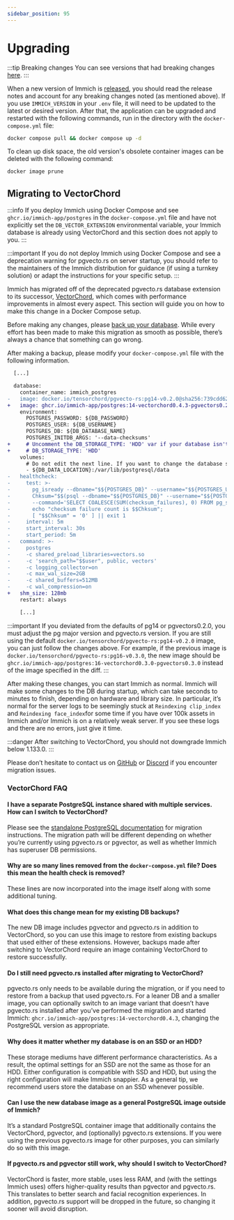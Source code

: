 ```yaml
---
sidebar_position: 95
---
```


# Upgrading

:::tip Breaking changes
You can see versions that had breaking changes [here][breaking].
:::

When a new version of Immich is [released][releases], you should read the release notes and account for any breaking changes noted (as mentioned above).
If you use `IMMICH_VERSION` in your `.env` file, it will need to be updated to the latest or desired version.
After that, the application can be upgraded and restarted with the following commands, run in the directory with the `docker-compose.yml` file:

```bash title="Upgrade and restart Immich"
docker compose pull && docker compose up -d
```

To clean up disk space, the old version's obsolete container images can be deleted with the following command:

```bash title="Clean up unused Docker images"
docker image prune
```

[watchtower]: https://containrrr.dev/watchtower/
[breaking]: https://github.com/immich-app/immich/discussions?discussions_q=label%3Achangelog%3Abreaking-change+sort%3Adate_created
[releases]: https://github.com/immich-app/immich/releases

## Migrating to VectorChord

:::info
If you deploy Immich using Docker Compose and see `ghcr.io/immich-app/postgres` in the `docker-compose.yml` file and have not explicitly set the `DB_VECTOR_EXTENSION` environmental variable, your Immich database is already using VectorChord and this section does not apply to you.
:::

:::important
If you do not deploy Immich using Docker Compose and see a deprecation warning for pgvecto.rs on server startup, you should refer to the maintainers of the Immich distribution for guidance (if using a turnkey solution) or adapt the instructions for your specific setup.
:::

Immich has migrated off of the deprecated pgvecto.rs database extension to its successor, [VectorChord](https://github.com/tensorchord/VectorChord), which comes with performance improvements in almost every aspect. This section will guide you on how to make this change in a Docker Compose setup.

Before making any changes, please [back up your database](/administration/backup-and-restore). While every effort has been made to make this migration as smooth as possible, there’s always a chance that something can go wrong.

After making a backup, please modify your `docker-compose.yml` file with the following information.

```diff
  [...]

  database:
    container_name: immich_postgres
-   image: docker.io/tensorchord/pgvecto-rs:pg14-v0.2.0@sha256:739cdd626151ff1f796dc95a6591b55a714f341c737e27f045019ceabf8e8c52
+   image: ghcr.io/immich-app/postgres:14-vectorchord0.4.3-pgvectors0.2.0
    environment:
      POSTGRES_PASSWORD: ${DB_PASSWORD}
      POSTGRES_USER: ${DB_USERNAME}
      POSTGRES_DB: ${DB_DATABASE_NAME}
      POSTGRES_INITDB_ARGS: '--data-checksums'
+     # Uncomment the DB_STORAGE_TYPE: 'HDD' var if your database isn't stored on SSDs
+     # DB_STORAGE_TYPE: 'HDD'
    volumes:
      # Do not edit the next line. If you want to change the database storage location on your system, edit the value of DB_DATA_LOCATION in the .env file
      - ${DB_DATA_LOCATION}:/var/lib/postgresql/data
-   healthcheck:
-     test: >-
-       pg_isready --dbname="$${POSTGRES_DB}" --username="$${POSTGRES_USER}" || exit 1;
-       Chksum="$$(psql --dbname="$${POSTGRES_DB}" --username="$${POSTGRES_USER}" --tuples-only --no-align
-       --command='SELECT COALESCE(SUM(checksum_failures), 0) FROM pg_stat_database')";
-       echo "checksum failure count is $$Chksum";
-       [ "$$Chksum" = '0' ] || exit 1
-     interval: 5m
-     start_interval: 30s
-     start_period: 5m
-   command: >-
-     postgres
-     -c shared_preload_libraries=vectors.so
-     -c 'search_path="$$user", public, vectors'
-     -c logging_collector=on
-     -c max_wal_size=2GB
-     -c shared_buffers=512MB
-     -c wal_compression=on
+   shm_size: 128mb
    restart: always

    [...]
```

:::important
If you deviated from the defaults of pg14 or pgvectors0.2.0, you must adjust the pg major version and pgvecto.rs version. If you are still using the default `docker.io/tensorchord/pgvecto-rs:pg14-v0.2.0` image, you can just follow the changes above. For example, if the previous image is `docker.io/tensorchord/pgvecto-rs:pg16-v0.3.0`, the new image should be `ghcr.io/immich-app/postgres:16-vectorchord0.3.0-pgvectors0.3.0` instead of the image specified in the diff.
:::

After making these changes, you can start Immich as normal. Immich will make some changes to the DB during startup, which can take seconds to minutes to finish, depending on hardware and library size. In particular, it’s normal for the server logs to be seemingly stuck at `Reindexing clip_index` and `Reindexing face_index`for some time if you have over 100k assets in Immich and/or Immich is on a relatively weak server. If you see these logs and there are no errors, just give it time.

:::danger
After switching to VectorChord, you should not downgrade Immich below 1.133.0.
:::

Please don’t hesitate to contact us on [GitHub](https://github.com/immich-app/immich/discussions) or [Discord](https://discord.immich.app/) if you encounter migration issues.

### VectorChord FAQ

#### I have a separate PostgreSQL instance shared with multiple services. How can I switch to VectorChord?

Please see the [standalone PostgreSQL documentation](/administration/postgres-standalone#migrating-to-vectorchord) for migration instructions. The migration path will be different depending on whether you’re currently using pgvecto.rs or pgvector, as well as whether Immich has superuser DB permissions.

#### Why are so many lines removed from the `docker-compose.yml` file? Does this mean the health check is removed?

These lines are now incorporated into the image itself along with some additional tuning.

#### What does this change mean for my existing DB backups?

The new DB image includes pgvector and pgvecto.rs in addition to VectorChord, so you can use this image to restore from existing backups that used either of these extensions. However, backups made after switching to VectorChord require an image containing VectorChord to restore successfully.

#### Do I still need pgvecto.rs installed after migrating to VectorChord?

pgvecto.rs only needs to be available during the migration, or if you need to restore from a backup that used pgvecto.rs. For a leaner DB and a smaller image, you can optionally switch to an image variant that doesn’t have pgvecto.rs installed after you’ve performed the migration and started Immich: `ghcr.io/immich-app/postgres:14-vectorchord0.4.3`, changing the PostgreSQL version as appropriate.

#### Why does it matter whether my database is on an SSD or an HDD?

These storage mediums have different performance characteristics. As a result, the optimal settings for an SSD are not the same as those for an HDD. Either configuration is compatible with SSD and HDD, but using the right configuration will make Immich snappier. As a general tip, we recommend users store the database on an SSD whenever possible.

#### Can I use the new database image as a general PostgreSQL image outside of Immich?

It’s a standard PostgreSQL container image that additionally contains the VectorChord, pgvector, and (optionally) pgvecto.rs extensions. If you were using the previous pgvecto.rs image for other purposes, you can similarly do so with this image.

#### If pgvecto.rs and pgvector still work, why should I switch to VectorChord?

VectorChord is faster, more stable, uses less RAM, and (with the settings Immich uses) offers higher-quality results than pgvector and pgvecto.rs. This translates to better search and facial recognition experiences. In addition, pgvecto.rs support will be dropped in the future, so changing it sooner will avoid disruption.
